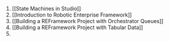 1. [[State Machines in Studio]]
2. [[Introduction to Robotic Enterprise Framework]]
3. [[Building a REFramework Project with Orchestrator Queues]]
4. [[Building a REFramework Project with Tabular Data]]
5. 